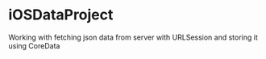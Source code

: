# iOSDataProject
Working with fetching json data from server with URLSession and storing it using CoreData

